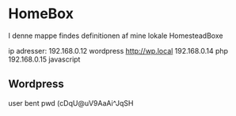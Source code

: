 # HomeBox

I denne mappe findes definitionen af mine lokale HomesteadBoxe

ip adresser:
192.168.0.12 wordpress http://wp.local
192.168.0.14 php
192.168.0.15 javascript

## Wordpress
user bent
pwd (cDqU@uV9AaAi^JqSH
